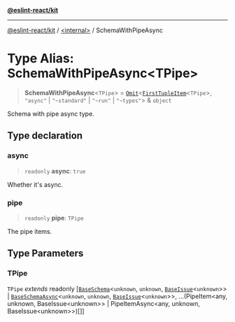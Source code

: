 [**@eslint-react/kit**](../../README.md)

***

[@eslint-react/kit](../../README.md) / [\<internal\>](../README.md) / SchemaWithPipeAsync

# Type Alias: SchemaWithPipeAsync\<TPipe\>

> **SchemaWithPipeAsync**\<`TPipe`\> = [`Omit`](Omit.md)\<[`FirstTupleItem`](FirstTupleItem.md)\<`TPipe`\>, `"async"` \| `"~standard"` \| `"~run"` \| `"~types"`\> & `object`

Schema with pipe async type.

## Type declaration

### async

> `readonly` **async**: `true`

Whether it's async.

### pipe

> `readonly` **pipe**: `TPipe`

The pipe items.

## Type Parameters

### TPipe

`TPipe` *extends* readonly \[[`BaseSchema`](../interfaces/BaseSchema.md)\<`unknown`, `unknown`, [`BaseIssue`](../interfaces/BaseIssue.md)\<`unknown`\>\> \| [`BaseSchemaAsync`](../interfaces/BaseSchemaAsync.md)\<`unknown`, `unknown`, [`BaseIssue`](../interfaces/BaseIssue.md)\<`unknown`\>\>, ...(PipeItem\<any, unknown, BaseIssue\<unknown\>\> \| PipeItemAsync\<any, unknown, BaseIssue\<unknown\>\>)\[\]\]
